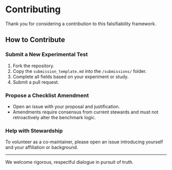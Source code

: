# Contributing

Thank you for considering a contribution to this falsifiability framework.

## How to Contribute

### Submit a New Experimental Test

1. Fork the repository.
2. Copy the `submission_template.md` into the `/submissions/` folder.
3. Complete all fields based on your experiment or study.
4. Submit a pull request.

### Propose a Checklist Amendment

- Open an issue with your proposal and justification.
- Amendments require consensus from current stewards
  and must not retroactively alter the benchmark logic.

### Help with Stewardship

To volunteer as a co-maintainer, please open an issue introducing yourself
and your affiliation or background.

---

We welcome rigorous, respectful dialogue in pursuit of truth.
